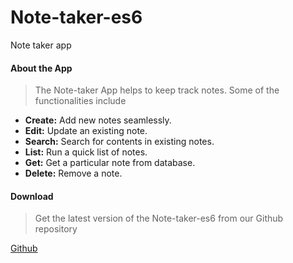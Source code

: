 # Note-taker-es6
Note taker app

#### About the App
> The Note-taker App helps to keep track notes. Some of the
> functionalities include
  - **Create:** Add new notes seamlessly.
  - **Edit:** Update an existing note.
  - **Search:** Search for contents in existing notes.
  - **List:** Run a quick list of notes.
  - **Get:** Get a particular note from database.
  - **Delete:** Remove a note.

#### Download
> Get the latest version of the Note-taker-es6 from our Github repository

[Github](https://github.com/femipixels/note-taker)
